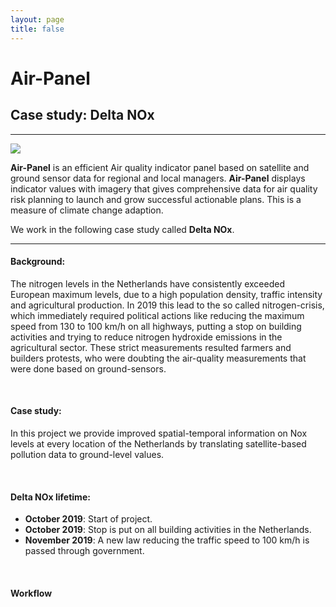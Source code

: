 ```yaml
---
layout: page
title: false
---
```

# Air-Panel
## Case study: Delta NOx
----

![](https://56eo.github.io/assets/images/Madrid_Central.gif)


**Air-Panel** is an efficient Air quality indicator panel based on satellite and ground sensor data for regional and local managers. **Air-Panel** displays indicator values with imagery that gives comprehensive data for air quality risk planning to launch and grow successful actionable plans. This is a measure of climate change adaption.

We work in the following case study called **Delta NOx**.

-------

#### Background:

The nitrogen levels in the Netherlands have consistently exceeded European maximum levels, due to a high population density, traffic intensity and agricultural production. In 2019 this lead to the so called nitrogen-crisis, which immediately required political actions like reducing the maximum speed from 130 to 100 km/h on all highways, putting a stop on building activities and trying to reduce nitrogen hydroxide emissions in the agricultural sector. These strict measurements resulted farmers and builders protests, who were doubting the air-quality measurements that were done based on ground-sensors.

<br/>

#### Case study:
In this project we provide improved spatial-temporal information on Nox levels at every location of the Netherlands by translating satellite-based pollution data to ground-level values.

<br/>

#### Delta NOx lifetime:
* **October 2019**: Start of project.
* **October 2019**: Stop is put on all building activities in the Netherlands.
* **November 2019**: A new law reducing the traffic speed to 100 km/h is passed through government.

<br/>

#### Workflow
